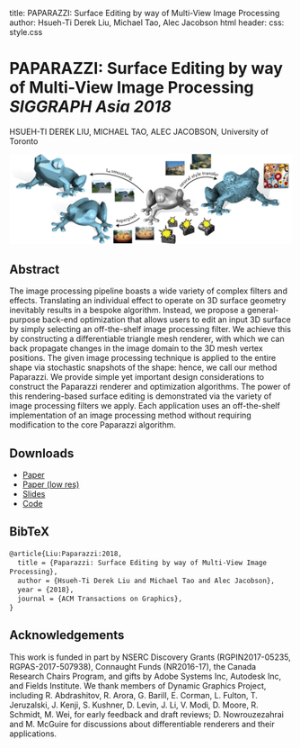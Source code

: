 title: PAPARAZZI: Surface Editing by way of Multi-View Image Processing
author: Hsueh-Ti Derek Liu, Michael Tao, Alec Jacobson
html header: <meta property="og:image" content="http://www.dgp.toronto.edu/projects/paparazzi/paparazzi-teaser.jpg" />
<meta property="og:description" content="The image processing pipeline boasts a wide variety of complex filters and effects. Translating an individual effect to operate on 3D surface geometry inevitably results in a bespoke algorithm. Instead, we propose a general-purpose back-end optimization that allows users to edit an input 3D surface by simply selecting an off-the-shelf image processing filter. We achieve this by constructing a differentiable triangle mesh renderer, with which we can back propagate changes in the image domain to the 3D mesh vertex positions. The given image processing technique is applied to the entire shape via stochastic snapshots of the shape: hence, we call our method Paparazzi. We provide simple yet important design considerations to construct the Paparazzi renderer and optimization algorithms. The power of this rendering-based surface editing is demonstrated via the variety of image processing filters we apply. Each application uses an off-the-shelf implementation of an image processing method without requiring modification to the core Paparazzi algorithm." />
<meta name="twitter:card" content="summary"></meta>
<meta name="og:title" content="Paparazzi: Surface Editing by way of Multi-View Image Processing"></meta>
css: style.css

# PAPARAZZI: Surface Editing by way of Multi-View Image Processing _SIGGRAPH Asia 2018_

<div class=authors>

HSUEH-TI DEREK LIU, MICHAEL TAO, ALEC JACOBSON, University of Toronto

</div>

![](paparazzi-teaser.jpg)

## Abstract
The image processing pipeline boasts a wide variety of complex filters and effects. Translating an individual effect to operate on 3D surface geometry inevitably results in a bespoke algorithm. Instead, we propose a general-purpose back-end optimization that allows users to
edit an input 3D surface by simply selecting an off-the-shelf image processing filter. We achieve this by constructing a differentiable triangle mesh renderer, with which we can back propagate changes in the image domain to the 3D mesh vertex positions. The given image processing technique is applied to the entire shape via stochastic snapshots of the shape: hence, we call our method Paparazzi. We provide simple yet important design considerations to construct the Paparazzi renderer and optimization algorithms. The power of this rendering-based surface editing is demonstrated via the variety of image processing filters we apply. Each application uses an off-the-shelf implementation of an image processing method without requiring modification to the core Paparazzi algorithm.

## Downloads

 - [Paper](paparazzi-surface-editing-by-way-of-multi-view-image-processing-siggraph-asia-2018-liu-et-al.pdf)
 - [Paper (low res)](paparazzi-surface-editing-by-way-of-multi-view-image-processing-siggraph-asia-2018-compressed-liu-et-al.pdf)
 - [Slides](Paparazzi_slides.pdf)
 - [Code](https://github.com/HTDerekLiu/Paparazzi)

<!-- ## Video -->

<!-- Embed Youtube video here -->

## BibTeX

```
@article{Liu:Paparazzi:2018,
  title = {Paparazzi: Surface Editing by way of Multi-View Image Processing},
  author = {Hsueh-Ti Derek Liu and Michael Tao and Alec Jacobson},
  year = {2018},
  journal = {ACM Transactions on Graphics}, 
}
```

## Acknowledgements 
This work is funded in part by NSERC Discovery Grants (RGPIN2017-05235,
RGPAS-2017-507938), Connaught Funds (NR2016-17), the Canada Research Chairs
Program, and gifts by Adobe Systems Inc, Autodesk Inc, and Fields Institute. We
thank members of Dynamic Graphics Project, including R. Abdrashitov, R. Arora,
G. Barill, E. Corman, L.  Fulton, T. Jeruzalski, J. Kenji, S. Kushner, D. Levin,
J. Li, V. Modi, D. Moore, R. Schmidt, M. Wei, for early feedback and draft
reviews; D. Nowrouzezahrai and M. McGuire for discussions about differentiable
renderers and their applications.

<!-- `multimarkdown --process-html -o index.{html,md}` -->
